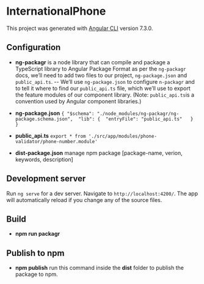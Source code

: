 
# InternationalPhone

This project was generated with [Angular CLI](https://github.com/angular/angular-cli) version 7.3.0.

## Configuration

- **ng-packagr** is a node library that can compile and package a TypeScript library to Angular Package Format
as per the `ng-packagr` docs, we’ll need to add two files to our project, `ng-package.json` and `public_api.ts`.
-- We’ll use `ng-package.json` to configure `n-packagr` and to tell it where to find our `public_api.ts` file, which we’ll use to export the feature modules of our component library. (Note: `public_api.ts`is a convention used by Angular component libraries.)
- **ng-package.json**
`{
	"$schema": "./node_modules/ng-packagr/ng-package.schema.json",  "lib": {  "entryFile": "public_api.ts"  
}  
}`

- **public_api.ts**
`export * from './src/app/modules/phone-validator/phone-number.module'`

- **dist-package.json** manage npm package [package-name, verion, keywords, description]

## Development server

Run `ng serve` for a dev server. Navigate to `http://localhost:4200/`. The app will automatically reload if you change any of the source files.


## Build
- **npm run packagr**


## Publish to npm 

- **npm publish** run this command inside the **dist** folder  to publish the package to npm.
